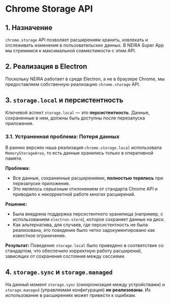 # Chrome Storage API

## 1. Назначение

`chrome.storage` API позволяет расширениям хранить, извлекать и отслеживать изменения в пользовательских данных. В NEIRA Super App мы стремимся к максимальной совместимости с этим API.

## 2. Реализация в Electron

Поскольку NEIRA работает в среде Electron, а не в браузере Chrome, мы предоставляем собственную реализацию `chrome.storage` API.

## 3. `storage.local` и персистентность

Ключевой аспект `storage.local` — это **персистентность**. Данные, сохраненные в нем, должны быть доступны после перезапуска приложения.

### 3.1. Устраненная проблема: Потеря данных

В ранних версиях наша реализация `chrome.storage.local` использовала `MemoryStorageArea`, то есть данные хранились только в оперативной памяти.

**Проблема:**

- Все данные, сохраненные расширениями, **полностью терялись** при перезапуске приложения.
- Это являлось серьезным отклонением от стандарта Chrome API и приводило к некорректной работе многих расширений.

**Решение:**

- Была внедрена поддержка персистентного хранилища (например, с использованием `electron-store`), которое сохраняет данные на диск.
- Как альтернатива, для случаев, где персистентность не была реализована, это поведение было четко задокументировано как известное ограничение.

**Результат:**
Поведение `storage.local` было приведено в соответствие со стандартом, что обеспечило корректную работу расширений, зависящих от сохранения состояния между сессиями.

## 4. `storage.sync` и `storage.managed`

На данный момент `storage.sync` (синхронизация между устройствами) и `storage.managed` (управляемая конфигурация) **не реализованы**. Их использование в расширениях может привести к ошибкам.
